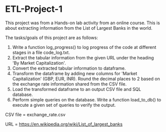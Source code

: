 # ETL-Project-1
This project was from a Hands-on lab activity from an online course. This is about extracting information from the List of Largest Banks in the world. 

The tasks/goals of this project are as follows:
1. Write a function log_progress() to log progress of the code at different stages in a file code_log.txt.
2. Extract the tabular information from the given URL under the heading 'By Market Capitalization'.
3. Convert the extracted tabular information to dataframe.
4. Transform the dataframe by adding new columns for 'Market Capitalization' (GBP, EUR, INR). Round the decimal places to 2 based on the exchange rate information shared from the CSV file.
5. Load the transformed dataframe to an output CSV file and SQL database.
6. Perform simple queries on the database. Write a function load_to_db() to execute a given set of queries to verify the output.

CSV file = exchange_rate.csv

URL = https://en.wikipedia.org/wiki/List_of_largest_banks
